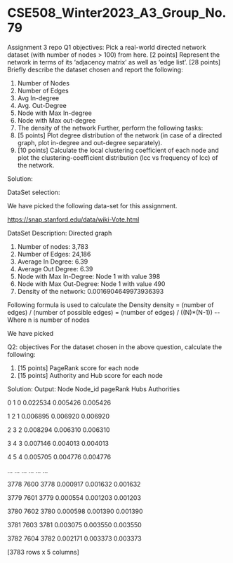 # CSE508_Winter2023_A3_Group_No.79
Assignment 3 repo
Q1 objectives:
Pick a real-world directed network dataset (with number of nodes > 100) from here. [2
points] Represent the network in terms of its ‘adjacency matrix’ as well as ‘edge list’.
[28 points] Briefly describe the dataset chosen and report the following:
1. Number of Nodes
2. Number of Edges
3. Avg In-degree
4. Avg. Out-Degree
5. Node with Max In-degree
6. Node with Max out-degree
7. The density of the network
Further, perform the following tasks:
1. [5 points] Plot degree distribution of the network (in case of a directed graph, plot in-degree and
out-degree separately).
2. [10 points] Calculate the local clustering coefficient of each node and plot the clustering-coefficient
distribution (lcc vs frequency of lcc) of the network.

Solution:

DataSet selection:

We have picked the following data-set for this assignment.

https://snap.stanford.edu/data/wiki-Vote.html


DataSet Description: Directed graph
1. Number of nodes: 3,783
2. Number of Edges: 24,186
3. Average In Degree: 6.39
4. Average Out Degree: 6.39
5. Node with Max In-Degree: Node 1 with value 398
6. Node with Max Out-Degree: Node 1 with value 490
7. Density of the network: 0.0016904649973936393

Following formula is used to calculate the Density
density = (number of edges) / (number of possible edges)
        = (number of edges) / ((N)*(N-1)) --Where n is number of nodes



We have picked

Q2: objectives
For the dataset chosen in the above question, calculate the following:
1. [15 points] PageRank score for each node
2. [15 points] Authority and Hub score for each node

Solution:
Output:
      Node  Node_id  pageRank      Hubs  Authorities
      
0        1        0  0.022534  0.005426     0.005426

1        2        1  0.006895  0.006920     0.006920

2        3        2  0.008294  0.006310     0.006310

3        4        3  0.007146  0.004013     0.004013

4        5        4  0.005705  0.004776     0.004776

...    ...      ...       ...       ...          ...

3778  7600     3778  0.000917  0.001632     0.001632

3779  7601     3779  0.000554  0.001203     0.001203

3780  7602     3780  0.000598  0.001390     0.001390

3781  7603     3781  0.003075  0.003550     0.003550

3782  7604     3782  0.002171  0.003373     0.003373


[3783 rows x 5 columns]
